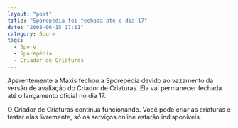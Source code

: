 ```yaml
---
layout: "post"
title: "Sporepédia foi fechada até o dia 17"
date: "2008-06-15 17:11"
category: Spore
tags:
  - Spore
  - Sporepédia
  - Criador de Criaturas
---
```


Aparentemente a Maxis fechou a Sporepédia devido ao vazamento da versão de avaliação do Criador de Criaturas. Ela vai permanecer fechada até o lançamento oficial no dia 17.

O Criador de Criaturas continua funcionando. Você pode criar as criaturas e testar elas livremente, só os serviços online estarão indisponíveis.
